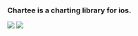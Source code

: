 ### Chartee is a charting library for ios. 

![](https://github.com/zhiyu/chartee/raw/master/resource/screenshot1.png)
![](https://github.com/zhiyu/chartee/raw/master/resource/screenshot2.gif)